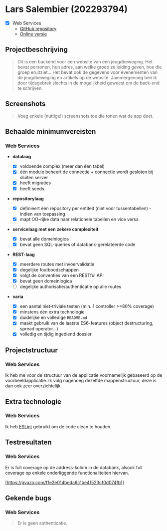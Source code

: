# Lars Salembier (202293794)

- [x] Web Services
  - [GitHub repository](https://github.com/Web-IV/2223-webservices-LarsSalembier)
  - [Online versie](github.com/HOGENT-Web)

## Projectbeschrijving

> Dit is een backend voor een website van een jeugdbeweging. Het bevat personen, hun adres, aan welke groep ze leiding geven, hoe die groep eruitziet... Het bevat ook de gegevens voor evenementen van de jeugdbeweging en artikels op de website. Jammergenoeg ben ik door tijdsgebrek slechts in de mogelijkheid geweest om de back-end te schrijven.

## Screenshots

> Voeg enkele (nuttige!) screenshots toe die tonen wat de app doet.

## Behaalde minimumvereisten

### Web Services

- **datalaag**

  - [x] voldoende complex (meer dan één tabel)
  - [x] één module beheert de connectie + connectie wordt gesloten bij sluiten server
  - [x] heeft migraties
  - [x] heeft seeds

- **repositorylaag**

  - [x] definieert één repository per entiteit (niet voor tussentabellen) - indien van toepassing
  - [x] mapt OO-rijke data naar relationele tabellen en vice versa

- **servicelaag met een zekere complexiteit**

  - [x] bevat alle domeinlogica
  - [x] bevat geen SQL-queries of databank-gerelateerde code

- **REST-laag**

  - [x] meerdere routes met invoervalidatie
  - [x] degelijke foutboodschappen
  - [x] volgt de conventies van een RESTful API
  - [x] bevat geen domeinlogica
  - [ ] degelijke authorisatie/authenticatie op alle routes

- **varia**
  - [x] een aantal niet-triviale testen (min. 1 controller >=80% coverage)
  - [x] minstens één extra technologie
  - [x] duidelijke en volledige `README.md`
  - [x] maakt gebruik van de laatste ES6-features (object destructuring, spread operator...)
  - [x] volledig en tijdig ingediend dossier

## Projectstructuur

### Web Services

Ik heb me voor de structuur van de applicatie voornamelijk gebaseerd op de voorbeeldapplicatie. Ik volg nagenoeg dezelfde mappenstructuur, deze is dan ook zeer overzichtelijk.

## Extra technologie

### Web Services

Ik heb [ESLint](https://www.npmjs.com/package/eslint) gebruikt om de code clean te houden.

## Testresultaten

### Web Services

Er is full coverage op de address-kolom in de databank, alsook full coverage op enkele onderliggende functionaliteiten hiervan.

[https://gyazo.com/f1e2e014beda6c1be41523cf0d074fb1]

## Gekende bugs

### Web Services

> Er is geen authenticatie.
